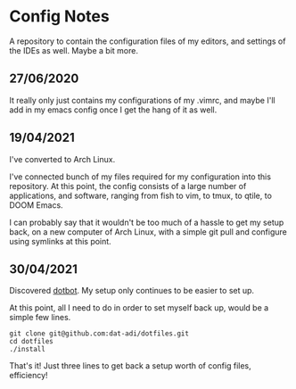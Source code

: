 # Config Notes
A repository to contain the configuration files of my editors, and settings of the IDEs as well. Maybe a bit more.

## 27/06/2020
It really only just contains my configurations of my .vimrc, and maybe I'll add in my emacs config once I get the hang of it as well.

## 19/04/2021
I've converted to Arch Linux.

I've connected bunch of my files required for my configuration into this repository.
At this point, the config consists of a large number of applications, and software, ranging from fish to vim, to tmux, to qtile, to DOOM Emacs.

I can probably say that it wouldn't be too much of a hassle to get my setup back, on a new computer of Arch Linux, with a simple git pull and configure using symlinks at this point.

## 30/04/2021
Discovered [dotbot](https://github.com/anishathalye/dotbot#getting-started).
My setup only continues to be easier to set up.

At this point, all I need to do in order to set myself back up, would be a simple few lines.

```shell
git clone git@github.com:dat-adi/dotfiles.git
cd dotfiles
./install
```

That's it!
Just three lines to get back a setup worth of config files, efficiency!
